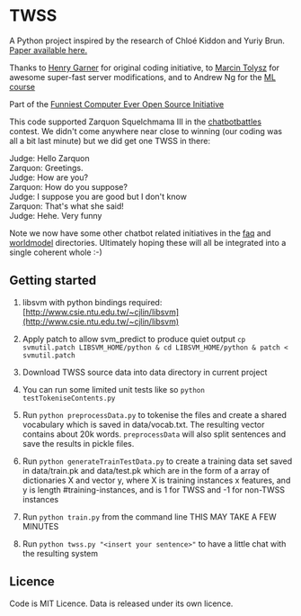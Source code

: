 # TWSS #

A Python project inspired by the research of Chloé Kiddon and Yuriy Brun. [Paper available here.](http://www.cs.washington.edu/homes/brun/pubs/pubs/Kiddon11.pdf)

Thanks to [Henry Garner](https://github.com/henrygarner) for original coding initiative, to [Marcin Tolysz](https://github.com/tolysz) for awesome super-fast server modifications, and to Andrew Ng for the [ML course](http://coursera.org/ml)

Part of the [Funniest Computer Ever Open Source Initiative](http://funniestcomputer.neurogrid.com)

This code supported Zarquon Squelchmama III in the [chatbotbattles](http://www.square-bear.co.uk/cbb/groupb.htm) contest.  We didn't come anywhere near close to winning (our coding was all a bit last minute) but we did get one TWSS in there:

Judge: Hello Zarquon  
Zarquon: Greetings.  
Judge: How are you?  
Zarquon: How do you suppose?  
Judge: I suppose you are good but I don't know  
Zarquon: That's what she said!  
Judge: Hehe. Very funny

Note we now have some other chatbot related initiatives in the [faq](faq) and [worldmodel](worldmodel) directories.  Ultimately hoping these will all be integrated into a single coherent whole :-)

## Getting started
1. libsvm with python bindings required: [http://www.csie.ntu.edu.tw/~cjlin/libsvm](http://www.csie.ntu.edu.tw/~cjlin/libsvm) 

2. Apply patch to allow svm_predict to produce quiet output `cp svmutil.patch LIBSVM_HOME/python & cd LIBSVM_HOME/python & patch < svmutil.patch`

3. Download TWSS source data into data directory in current project

4. You can run some limited unit tests like so `python testTokeniseContents.py`

5. Run `python preprocessData.py` to tokenise the files and create a shared vocabulary which is saved in data/vocab.txt.  The resulting vector contains about 20k words.  `preprocessData` will also split sentences and save the results in pickle files.

6. Run `python generateTrainTestData.py` to create a training data set saved in data/train.pk and data/test.pk which are in the form of a array of dictionaries X<source> and vector y<source>, where X is training instances x features, and y is length #training-instances, and is 1 for TWSS and -1 for non-TWSS instances

7. Run `python train.py` from the command line THIS MAY TAKE A FEW MINUTES 

8. Run `python twss.py "<insert your sentence>"` to have a little chat with the resulting system

## Licence ##

Code is MIT Licence. Data is released under its own licence.
